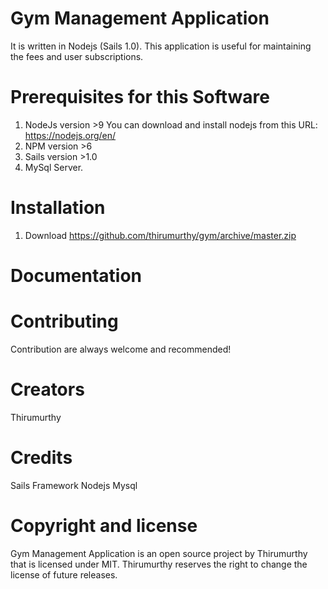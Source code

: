 # Gym Management Application
  It is written in Nodejs (Sails 1.0). This application is useful for maintaining the fees and user subscriptions.


# Prerequisites for this Software
1. NodeJs version >9
     You can download and install nodejs from this URL: https://nodejs.org/en/
2. NPM version >6
3. Sails  version >1.0
4. MySql Server.

# Installation
1.  Download
    https://github.com/thirumurthy/gym/archive/master.zip
    
# Documentation


# Contributing
   Contribution are always welcome and recommended! 
   
# Creators
  Thirumurthy
  
# Credits

Sails Framework
Nodejs
Mysql

# Copyright and license
Gym Management Application is an open source project by Thirumurthy that is licensed under MIT. Thirumurthy reserves the right to change the license of future releases.




